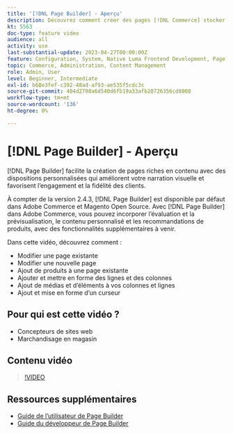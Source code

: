 ```yaml
---
title: '[!DNL Page Builder] - Aperçu'
description: Découvrez comment créer des pages [!DNL Commerce] stocker des pages dans l’administrateur à l’aide de [!DNL Page Builder].
kt: 5563
doc-type: feature video
audience: all
activity: use
last-substantial-update: 2023-04-27T00:00:00Z
feature: Configuration, System, Native Luma Frontend Development, Page Content
topic: Commerce, Administration, Content Management
role: Admin, User
level: Beginner, Intermediate
exl-id: b68e3fef-c392-48ad-af93-ae535f5cdc3c
source-git-commit: 404d2708a6d540d6fb19a33afb20726356cd8000
workflow-type: tm+mt
source-wordcount: '136'
ht-degree: 0%

---
```


# [!DNL Page Builder] - Aperçu

[!DNL Page Builder] facilite la création de pages riches en contenu avec des dispositions personnalisées qui améliorent votre narration visuelle et favorisent l’engagement et la fidélité des clients.

À compter de la version 2.4.3, [!DNL Page Builder] est disponible par défaut dans Adobe Commerce et Magento Open Source. Avec [!DNL Page Builder] dans Adobe Commerce, vous pouvez incorporer l’évaluation et la prévisualisation, le contenu personnalisé et les recommandations de produits, avec des fonctionnalités supplémentaires à venir.

Dans cette vidéo, découvrez comment :

- Modifier une page existante
- Modifier une nouvelle page
- Ajout de produits à une page existante
- Ajouter et mettre en forme des lignes et des colonnes
- Ajout de médias et d’éléments à vos colonnes et lignes
- Ajout et mise en forme d’un curseur

## Pour qui est cette vidéo ?

- Concepteurs de sites web
- Marchandisage en magasin

## Contenu vidéo

>[!VIDEO](https://video.tv.adobe.com/v/3447892?quality=12&learn=on&captions=fre_fr)

## Ressources supplémentaires

- [Guide de l’utilisateur de Page Builder](https://experienceleague.adobe.com/docs/commerce-admin/page-builder/guide-overview.html?lang=fr)
- [Guide du développeur de Page Builder](https://developer.adobe.com/commerce/frontend-core/page-builder/)
